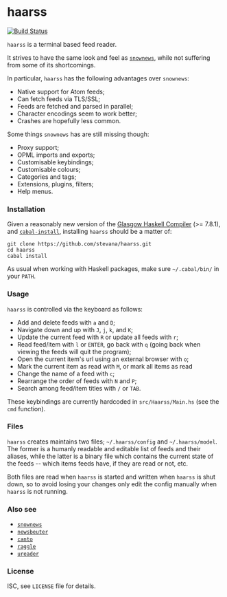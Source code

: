 # haarss

[![Build Status](https://travis-ci.org/stevana/haarss.svg?branch=master)](https://travis-ci.org/stevana/haarss)

`haarss` is a terminal based feed reader.

It strives to have the same look and feel as
[`snownews`](https://kiza.eu/software/snownews/), while not suffering
from some of its shortcomings.

In particular, `haarss` has the following advantages over `snownews`:

  * Native support for Atom feeds;
  * Can fetch feeds via TLS/SSL;
  * Feeds are fetched and parsed in parallel;
  * Character encodings seem to work better;
  * Crashes are hopefully less common.

Some things `snownews` has are still missing though:

  * Proxy support;
  * OPML imports and exports;
  * Customisable keybindings;
  * Customisable colours;
  * Categories and tags;
  * Extensions, plugins, filters;
  * Help menus.

### Installation

Given a reasonably new version of the [Glasgow Haskell
Compiler](https://www.haskell.org/ghc/) (>= 7.8.1), and
[`cabal-install`](http://hackage.haskell.org/package/cabal-install),
installing `haarss` should be a matter of:

```
git clone https://github.com/stevana/haarss.git
cd haarss
cabal install
```

As usual when working with Haskell packages, make sure `~/.cabal/bin/`
in your `PATH`.

### Usage

`haarss` is controlled via the keyboard as follows:

  * Add and delete feeds with `a` and `D`;
  * Navigate down and up with `J`, `j`, `k`, and `K`;
  * Update the current feed with `R` or update all feeds with `r`;
  * Read feed/item with `l` or `ENTER`, go back with `q` (going back
    when viewing the feeds will quit the program);
  * Open the current item's url using an external browser with `o`;
  * Mark the current item as read with `M`, or mark all items as read
  * Change the name of a feed with `c`;
  * Rearrange the order of feeds with `N` and `P`;
  * Search among feed/item titles with `/` or `TAB`.

These keybindings are currently hardcoded in `src/Haarss/Main.hs` (see
the `cmd` function).

### Files

`haarss` creates maintains two files; `~/.haarss/config` and
`~/.haarss/model`. The former is a humanly readable and editable list of
feeds and their aliases, while the latter is a binary file which
contains the current state of the feeds -- which items feeds have, if
they are read or not, etc.

Both files are read when `haarss` is started and written when `haarss`
is shut down, so to avoid losing your changes only edit the config
manually when `haarss` is not running.

### Also see

  * [`snownews`](https://kiza.eu/software/snownews/)
  * [`newsbeuter`](http://www.newsbeuter.org/)
  * [`canto`](http://codezen.org/canto-ng/)
  * [`raggle`](http://raggle.org/)
  * [`ureader`](http://hackage.haskell.org/package/ureader)

### License

ISC, see `LICENSE` file for details.
